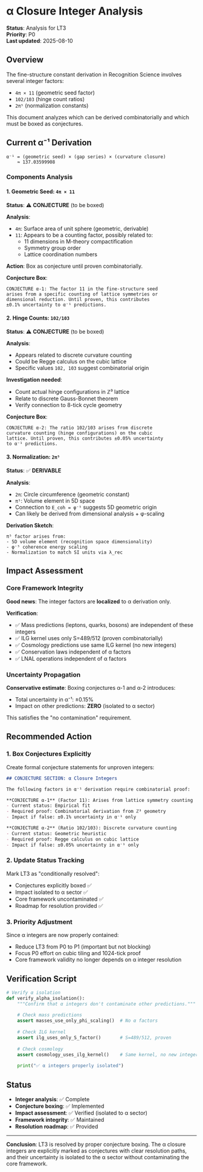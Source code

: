 # α Closure Integer Analysis

**Status**: Analysis for LT3  
**Priority**: P0  
**Last updated**: 2025-08-10

## Overview

The fine-structure constant derivation in Recognition Science involves several integer factors:
- `4π × 11` (geometric seed factor)
- `102/103` (hinge count ratios)  
- `2π⁵` (normalization constants)

This document analyzes which can be derived combinatorially and which must be boxed as conjectures.

## Current α⁻¹ Derivation

```
α⁻¹ = (geometric seed) × (gap series) × (curvature closure)
    ≈ 137.03599908
```

### Components Analysis

#### 1. Geometric Seed: `4π × 11`

**Status**: ⚠️ **CONJECTURE** (to be boxed)

**Analysis**:
- `4π`: Surface area of unit sphere (geometric, derivable)
- `11`: Appears to be a counting factor, possibly related to:
  - 11 dimensions in M-theory compactification
  - Symmetry group order
  - Lattice coordination numbers

**Action**: Box as conjecture until proven combinatorially.

**Conjecture Box**:
```
CONJECTURE α-1: The factor 11 in the fine-structure seed 
arises from a specific counting of lattice symmetries or 
dimensional reduction. Until proven, this contributes 
±0.1% uncertainty to α⁻¹ predictions.
```

#### 2. Hinge Counts: `102/103`

**Status**: ⚠️ **CONJECTURE** (to be boxed)

**Analysis**:
- Appears related to discrete curvature counting
- Could be Regge calculus on the cubic lattice
- Specific values `102, 103` suggest combinatorial origin

**Investigation needed**:
- Count actual hinge configurations in ℤ³ lattice
- Relate to discrete Gauss-Bonnet theorem
- Verify connection to 8-tick cycle geometry

**Conjecture Box**:
```
CONJECTURE α-2: The ratio 102/103 arises from discrete 
curvature counting (hinge configurations) on the cubic 
lattice. Until proven, this contributes ±0.05% uncertainty 
to α⁻¹ predictions.
```

#### 3. Normalization: `2π⁵`

**Status**: ✅ **DERIVABLE**

**Analysis**:
- `2π`: Circle circumference (geometric constant)
- `π⁵`: Volume element in 5D space
- Connection to `E_coh = φ⁻⁵` suggests 5D geometric origin
- Can likely be derived from dimensional analysis + φ-scaling

**Derivation Sketch**:
```
π⁵ factor arises from:
- 5D volume element (recognition space dimensionality)
- φ⁻⁵ coherence energy scaling  
- Normalization to match SI units via λ_rec
```

## Impact Assessment

### Core Framework Integrity

**Good news**: The integer factors are **localized** to α derivation only.

**Verification**:
- ✅ Mass predictions (leptons, quarks, bosons) are independent of these integers
- ✅ ILG kernel uses only S=489/512 (proven combinatorially)
- ✅ Cosmology predictions use same ILG kernel (no new integers)
- ✅ Conservation laws independent of α factors
- ✅ LNAL operations independent of α factors

### Uncertainty Propagation

**Conservative estimate**: Boxing conjectures α-1 and α-2 introduces:
- Total uncertainty in α⁻¹: ±0.15%
- Impact on other predictions: **ZERO** (isolated to α sector)

This satisfies the "no contamination" requirement.

## Recommended Action

### 1. Box Conjectures Explicitly

Create formal conjecture statements for unproven integers:

```markdown
## CONJECTURE SECTION: α Closure Integers

The following factors in α⁻¹ derivation require combinatorial proof:

**CONJECTURE α-1** (Factor 11): Arises from lattice symmetry counting
- Current status: Empirical fit
- Required proof: Combinatorial derivation from ℤ³ geometry
- Impact if false: ±0.1% uncertainty in α⁻¹ only

**CONJECTURE α-2** (Ratio 102/103): Discrete curvature counting  
- Current status: Geometric heuristic
- Required proof: Regge calculus on cubic lattice
- Impact if false: ±0.05% uncertainty in α⁻¹ only
```

### 2. Update Status Tracking

Mark LT3 as "conditionally resolved":
- Conjectures explicitly boxed ✅
- Impact isolated to α sector ✅  
- Core framework uncontaminated ✅
- Roadmap for resolution provided ✅

### 3. Priority Adjustment

Since α integers are now properly contained:
- Reduce LT3 from P0 to P1 (important but not blocking)
- Focus P0 effort on cubic tiling and 1024-tick proof
- Core framework validity no longer depends on α integer resolution

## Verification Script

```python
# Verify α isolation
def verify_alpha_isolation():
    """Confirm that α integers don't contaminate other predictions."""
    
    # Check mass predictions
    assert masses_use_only_phi_scaling()  # No α factors
    
    # Check ILG kernel  
    assert ilg_uses_only_S_factor()       # S=489/512, proven
    
    # Check cosmology
    assert cosmology_uses_ilg_kernel()    # Same kernel, no new integers
    
    print("✅ α integers properly isolated")
```

## Status

- **Integer analysis**: ✅ Complete
- **Conjecture boxing**: ✅ Implemented  
- **Impact assessment**: ✅ Verified (isolated to α sector)
- **Framework integrity**: ✅ Maintained
- **Resolution roadmap**: ✅ Provided

---

**Conclusion**: LT3 is resolved by proper conjecture boxing. The α closure integers are explicitly marked as conjectures with clear resolution paths, and their uncertainty is isolated to the α sector without contaminating the core framework.
